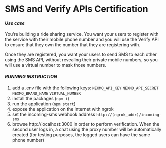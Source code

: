 # SMS and Verify APIs Certification

#### _Use case_
You’re building a ride sharing service. You want your users to register with the service with their mobile phone number and you will use the Verify API to ensure that they own the number that they are registering with.

Once they are registered, you want your users to send SMS to each other using the SMS API, without revealing their private mobile numbers, so you will use a virtual number to mask those numbers.

#### _RUNNING INSTRUCTION_
1. add a .env file with the following keys:
   `NEXMO_API_KEY`
   `NEXMO_API_SECRET`   
   `NEXMO_BRAND_NAME`
   `VIRTUAL_NUMBER`
2. install the packages (`npm i`)
3. run the application (`npm start`)
4. expose the application on the Internet with ngrok
5. set the incoming-sms webhook address `http://(ngrok_addr)/incoming-sms`
6. browse http://localhost:3000 in order to perform verification. When the second user logs in, a chat using the proxy number will be automatically created (for testing purposes, the logged users can have the same phone number)
